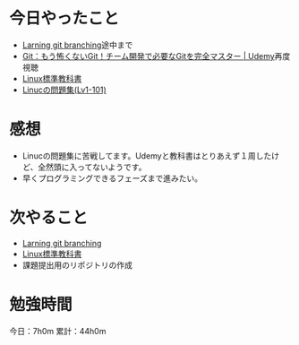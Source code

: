 # 今日やったこと
* [Larning git branching](https://learngitbranching.js.org/?locale=ja)途中まで
* [Git：もう怖くないGit！チーム開発で必要なGitを完全マスター | Udemy](https://www.udemy.com/course/unscared_git/)再度視聴
* [Linux標準教科書](https://linuc.org/textbooks/linux/)
* [Linucの問題集(Lv1-101)](https://mondai.ping-t.com/g/question_subjects#content-large_category_4)

# 感想
* Linucの問題集に苦戦してます。Udemyと教科書はとりあえず１周したけど、全然頭に入ってないようです。
* 早くプログラミングできるフェーズまで進みたい。

# 次やること
* [Larning git branching](https://learngitbranching.js.org/?locale=ja)
* [Linux標準教科書](https://linuc.org/textbooks/linux/)
* 課題提出用のリポジトリの作成

# 勉強時間
今日：7h0m
累計：44h0m